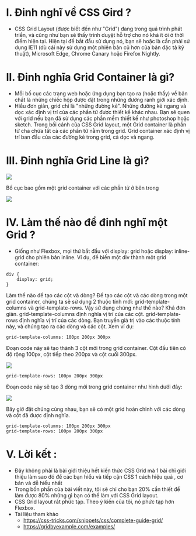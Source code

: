# **I. Đinh nghĩ về CSS Gird ?**
- CSS Grid Layout (được biết đến như "Grid") đang trong quá trình phát triển, và cũng như bạn sẽ thấy trình duyệt hỗ trợ cho nó khá ít ỏi ở thời điểm hiện tại. Hiện tại để bắt đầu sử dụng nó, bạn sẽ hoặc là cần phải sử dụng IE11 (dù cái này sử dụng một phiên bản cũ hơn của bản đặc tả kỹ thuật), Microsoft Edge, Chrome Canary hoặc Firefox Nightly.

# **II. Đinh nghĩa Grid Container là gì?**
 - Mỗi bố cục các trang web hoặc ứng dụng bạn tạo ra (hoặc thấy) về bản chất là những chiếc hộp được đặt trong những đường ranh giới xác định.
 - Hiểu đơn giản, grid chỉ là "những đường kẻ". Những đường kẻ ngang và dọc xác định vị trí của các phần tử được thiết kế khác nhau. Bạn sẽ quen với grid nếu bạn đã sử dụng các phần mềm thiết kế như photoshop hoặc sketch. Trong bối cảnh của CSS Grid layout, một Grid container là phần tử cha chứa tất cả các phần tử nằm trong grid. Grid container xác định vị trí ban đầu của các đường kẻ trong grid, cả dọc và ngang.
 
#  **III. Đinh nghĩa Grid Line là gì?**
![](https://images.viblo.asia/064f5916-5f86-405d-a3cc-982a940d11e1.png)
 
 Bố cục bao gồm một grid container với các phần tử ở bên trong

![](https://images.viblo.asia/41f30d87-71a3-4f3d-ab84-0cd220deabf2.png)

# **IV. Làm thế nào để đinh nghĩ một Grid ?**
-  Giống như Flexbox, mọi thứ bắt đầu với display: grid hoặc display: inline-grid cho phiên bản inline. Ví dụ, để biến một div thành một grid container:
```
div {
    display: grid;
}
```

Làm thế nào để tạo các cột và dòng?
Để tạo các cột và các dòng trong một grid container, chúng ta sẽ sử dụng 2 thuộc tính mới: grid-template-columns và grid-template-rows.
Vậy sử dụng chúng như thế nào? Khá đơn giản.
grid-template-columns định nghĩa vị trí của các cột. grid-template-rows định nghĩa vị trí của các dòng.
Bạn truyền giá trị vào các thuộc tính này, và chúng tạo ra các dòng và các cột.
Xem ví dụ:

```
grid-template-columns: 100px 200px 300px
```

Đoạn code này sẽ tạo thành 3 cột mới trong grid container. Cột đầu tiên có độ rộng 100px, cột tiếp theo 200px và cột cuối 300px.

![](https://images.viblo.asia/fd9374a8-1d3c-4eb7-8ef4-e6675a0b1b04.png)

```
grid-template-rows: 100px 200px 300px
```
Đoạn code này sẽ tạo 3 dòng mới trong grid container như hình dưới đây:

![](https://images.viblo.asia/53f7344d-0d70-4019-8667-74ada992b4b4.png)

Bây giờ đặt chúng cùng nhau, bạn sẽ có một grid hoàn chỉnh với các dòng và cột đã được định nghĩa.
```
grid-template-columns: 100px 200px 300px
grid-template-rows: 100px 200px 300px
```

# **V. Lời kết :**
 - Đây không phải là bài giới thiệu hết kiến thức CSS Grid mà 1 bài chỉ giới thiệu làm sao đó để các bạn hiểu và tiếp cận CSS 1 cách hiệu quả , cơ bản và dễ hiểu nhất 
 - Trong bốn phần của bài viết này, tôi sẽ chỉ cho bạn 20% cần thiết để làm được 80% những gì bạn có thể làm với CSS Grid layout.
 - CSS Grid layout rất phức tạp. Theo ý kiến của tôi, nó phức tạp hơn Flexbox. 
 - Tài liệu tham khảo 
    + https://css-tricks.com/snippets/css/complete-guide-grid/
    + https://gridbyexample.com/examples/